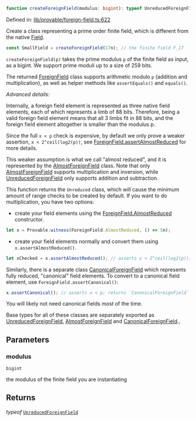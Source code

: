 ```ts
function createForeignField(modulus: bigint): typeof UnreducedForeignField
```

Defined in: [lib/provable/foreign-field.ts:622](https://github.com/o1-labs/o1js/blob/89b7d1522af805d6d4c45a96d7a9cbc29a457aec/src/lib/provable/foreign-field.ts#L622)

Create a class representing a prime order finite field, which is different from the native [Field](../classes/Field.md).

```ts
const SmallField = createForeignField(17n); // the finite field F_17
```

`createForeignField(p)` takes the prime modulus `p` of the finite field as input, as a bigint.
We support prime moduli up to a size of 259 bits.

The returned [ForeignField](../classes/ForeignField.md) class supports arithmetic modulo `p` (addition and multiplication),
as well as helper methods like `assertEquals()` and `equals()`.

_Advanced details:_

Internally, a foreign field element is represented as three native field elements, each of which
represents a limb of 88 bits. Therefore, being a valid foreign field element means that all 3 limbs
fit in 88 bits, and the foreign field element altogether is smaller than the modulus p.

Since the full `x < p` check is expensive, by default we only prove a weaker assertion, `x < 2^ceil(log2(p))`,
see [ForeignField.assertAlmostReduced](../classes/ForeignField.md#assertalmostreduced-2) for more details.

This weaker assumption is what we call "almost reduced", and it is represented by the [AlmostForeignField](../classes/AlmostForeignField.md) class.
Note that only [AlmostForeignField](../classes/AlmostForeignField.md) supports multiplication and inversion, while [UnreducedForeignField](../classes/UnreducedForeignField.md)
only supports addition and subtraction.

This function returns the `Unreduced` class, which will cause the minimum amount of range checks to be created by default.
If you want to do multiplication, you have two options:
- create your field elements using the [ForeignField.AlmostReduced](../classes/ForeignField.md#almostreduced) constructor.
```ts
let x = Provable.witness(ForeignField.AlmostReduced, () => 5n);
```
- create your field elements normally and convert them using `x.assertAlmostReduced()`.
```ts
let xChecked = x.assertAlmostReduced(); // asserts x < 2^ceil(log2(p)); returns `AlmostForeignField`
```

Similarly, there is a separate class [CanonicalForeignField](../classes/CanonicalForeignField.md) which represents fully reduced, "canonical" field elements.
To convert to a canonical field element, use `ForeignField.assertCanonical()`:

```ts
x.assertCanonical(); // asserts x < p; returns `CanonicalForeignField`
```
You will likely not need canonical fields most of the time.

Base types for all of these classes are separately exported as [UnreducedForeignField](../classes/UnreducedForeignField.md), [AlmostForeignField](../classes/AlmostForeignField.md) and [CanonicalForeignField](../classes/CanonicalForeignField.md).,

## Parameters

### modulus

`bigint`

the modulus of the finite field you are instantiating

## Returns

*typeof* [`UnreducedForeignField`](../classes/UnreducedForeignField.md)

